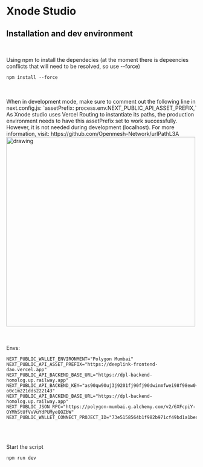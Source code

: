 # Xnode Studio

## Installation and dev environment
</br>

Using npm to install the dependecies (at the moment there is depeencies conflicts that will need to be resolved, so use --force)
```shell
npm install --force
```
</br>
</br>
When in development mode, make sure to comment out the following line in next.config.js: `assetPrefix: process.env.NEXT_PUBLIC_API_ASSET_PREFIX,`
As Xnode studio uses Vercel Routing to instantiate its paths, the production environment needs to have this assetPrefix set to work successfully. However, it is not needed during development (localhost). For more information, visit: https://github.com/Openmesh-Network/urlPathL3A
</br>
<img src="https://github.com/Openmesh-Network/xnode-console-frontend/assets/82957886/22ed0294-65a7-4b2f-92f9-60461e4cf790" alt="drawing" style="width:500px;"/>

</br>
</br>
</br>

Envs:
```shell
NEXT_PUBLIC_WALLET_ENVIRONMENT="Polygon Mumbai"
NEXT_PUBLIC_API_ASSET_PREFIX="https://deeplink-frontend-dao.vercel.app"
NEXT_PUBLIC_API_BACKEND_BASE_URL="https://dpl-backend-homolog.up.railway.app"
NEXT_PUBLIC_API_BACKEND_KEY="as90qw90uj3j9201fj90fj90dwinmfwei98f98ew0-o0c1m221dds222143"
NEXT_PUBLIC_API_BACKEND_BASE_URL="https://dpl-backend-homolog.up.railway.app"
NEXT_PUBLIC_JSON_RPC="https://polygon-mumbai.g.alchemy.com/v2/6XFcpiY-OYMhStUfVvVuYdPUMyeQOZbW"
NEXT_PUBLIC_WALLET_CONNECT_PROJECT_ID="73e5158564b1f982b971cf49bd1a1bea"
```
</br>
</br>

Start the script
```shell
npm run dev
```
